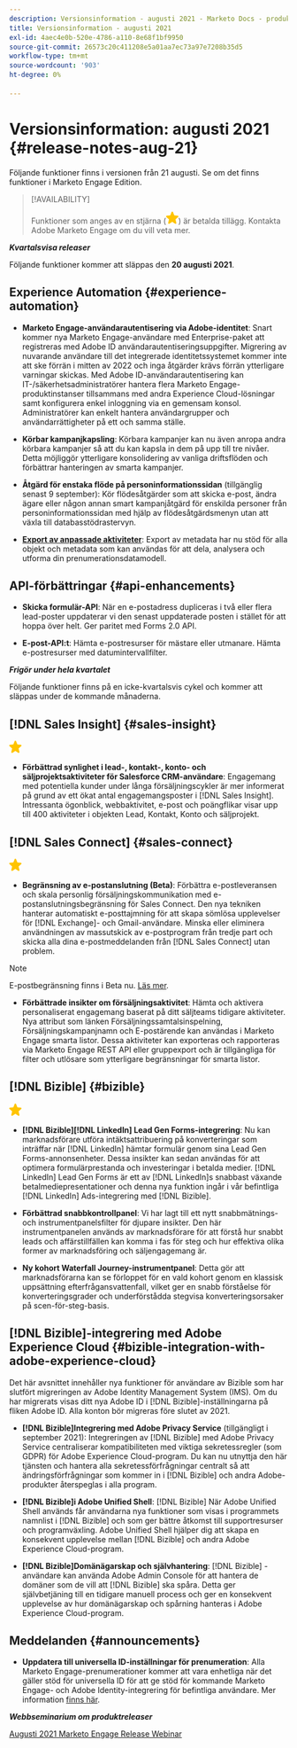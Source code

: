 ```yaml
---
description: Versionsinformation - augusti 2021 - Marketo Docs - produktdokumentation
title: Versionsinformation - augusti 2021
exl-id: 4aec4e0b-520e-4786-a110-8e68f1bf9950
source-git-commit: 26573c20c411208e5a01aa7ec73a97e7208b35d5
workflow-type: tm+mt
source-wordcount: '903'
ht-degree: 0%

---
```


# Versionsinformation: augusti 2021 {#release-notes-aug-21}

Följande funktioner finns i versionen från 21 augusti. Se om det finns funktioner i Marketo Engage Edition.

>[!AVAILABILITY]
>
>Funktioner som anges av en stjärna (![](assets/yellow-star.png)) är betalda tillägg. Kontakta Adobe Marketo Engage om du vill veta mer.

**_Kvartalsvisa releaser_**

Följande funktioner kommer att släppas den **20 augusti 2021**.

## Experience Automation {#experience-automation}

* **Marketo Engage-användarautentisering via Adobe-identitet**: Snart kommer nya Marketo Engage-användare med Enterprise-paket att registreras med Adobe ID användarautentiseringsuppgifter. Migrering av nuvarande användare till det integrerade identitetssystemet kommer inte att ske förrän i mitten av 2022 och inga åtgärder krävs förrän ytterligare varningar skickas. Med Adobe ID-användarautentisering kan IT-/säkerhetsadministratörer hantera flera Marketo Engage-produktinstanser tillsammans med andra Experience Cloud-lösningar samt konfigurera enkel inloggning via en gemensam konsol. Administratörer kan enkelt hantera användargrupper och användarrättigheter på ett och samma ställe.

* **Körbar kampanjkapsling**: Körbara kampanjer kan nu även anropa andra körbara kampanjer så att du kan kapsla in dem på upp till tre nivåer. Detta möjliggör ytterligare konsolidering av vanliga driftsflöden och förbättrar hanteringen av smarta kampanjer.

* **Åtgärd för enstaka flöde på personinformationssidan** (tillgänglig senast 9 september): Kör flödesåtgärder som att skicka e-post, ändra ägare eller någon annan smart kampanjåtgärd för enskilda personer från personinformationssidan med hjälp av flödesåtgärdsmenyn utan att växla till databasstödrastervyn.

* **[Export av anpassade aktiviteter](/help/marketo/product-docs/administration/marketo-custom-activities/custom-activity-metadata-export.md)**: Export av metadata har nu stöd för alla objekt och metadata som kan användas för att dela, analysera och utforma din prenumerationsdatamodell.

## API-förbättringar {#api-enhancements}

* **Skicka formulär-API**: När en e-postadress dupliceras i två eller flera lead-poster uppdaterar vi den senast uppdaterade posten i stället för att hoppa över helt. Ger paritet med Forms 2.0 API.

* **E-post-API:t**: Hämta e-postresurser för mästare eller utmanare. Hämta e-postresurser med datumintervallfilter.

**_Frigör under hela kvartalet_**

Följande funktioner finns på en icke-kvartalsvis cykel och kommer att släppas under de kommande månaderna.

## [!DNL Sales Insight] {#sales-insight}

![(stjärna)](assets/yellow-star.png)

* **Förbättrad synlighet i lead-, kontakt-, konto- och säljprojektsaktiviteter för Salesforce CRM-användare**: Engagemang med potentiella kunder under långa försäljningscykler är mer informerat på grund av ett ökat antal engagemangsposter i [!DNL Sales Insight]. Intressanta ögonblick, webbaktivitet, e-post och poängflikar visar upp till 400 aktiviteter i objekten Lead, Kontakt, Konto och säljprojekt.

## [!DNL Sales Connect] {#sales-connect}

![(stjärna)](assets/yellow-star.png)

* **Begränsning av e-postanslutning (Beta)**: Förbättra e-postleveransen och skala personlig försäljningskommunikation med e-postanslutningsbegränsning för Sales Connect. Den nya tekniken hanterar automatiskt e-posttajmning för att skapa sömlösa upplevelser för [!DNL Exchange]- och Gmail-användare. Minska eller eliminera användningen av massutskick av e-postprogram från tredje part och skicka alla dina e-postmeddelanden från [!DNL Sales Connect] utan problem.

>[!NOTE]
>
>E-postbegränsning finns i Beta nu. [Läs mer](/help/marketo/product-docs/marketo-sales-connect/email/email-delivery/email-connection-throttling.md).

* **Förbättrade insikter om försäljningsaktivitet**: Hämta och aktivera personaliserat engagemang baserat på ditt säljteams tidigare aktiviteter. Nya attribut som länken Försäljningssamtalsinspelning, Försäljningskampanjnamn och E-postärende kan användas i Marketo Engage smarta listor.  Dessa aktiviteter kan exporteras och rapporteras via Marketo Engage REST API eller gruppexport och är tillgängliga för filter och utlösare som ytterligare begränsningar för smarta listor.

## [!DNL Bizible] {#bizible}

![](assets/yellow-star.png)

* **[!DNL Bizible][!DNL LinkedIn] Lead Gen Forms-integrering**: Nu kan marknadsförare utföra intäktsattribuering på konverteringar som inträffar när [!DNL LinkedIn] hämtar formulär genom sina Lead Gen Forms-annonsenheter. Dessa insikter kan sedan användas för att optimera formulärprestanda och investeringar i betalda medier. [!DNL LinkedIn] Lead Gen Forms är ett av [!DNL LinkedIn]s snabbast växande betalmediepresentationer och denna nya funktion ingår i vår befintliga [!DNL LinkedIn] Ads-integrering med [!DNL Bizible]. 
 
* **Förbättrad snabbkontrollpanel**: Vi har lagt till ett nytt snabbmätnings- och instrumentpanelsfilter för djupare insikter. Den här instrumentpanelen används av marknadsförare för att förstå hur snabbt leads och affärstillfällen kan komma i fas för steg och hur effektiva olika former av marknadsföring och säljengagemang är.

* **Ny kohort Waterfall Journey-instrumentpanel**: Detta gör att marknadsförarna kan se förloppet för en vald kohort genom en klassisk uppsättning efterfrågansvattenfall, vilket ger en snabb förståelse för konverteringsgrader och underförstådda stegvisa konverteringsorsaker på scen-för-steg-basis.

## [!DNL Bizible]-integrering med Adobe Experience Cloud {#bizible-integration-with-adobe-experience-cloud}

Det här avsnittet innehåller nya funktioner för användare av Bizible som har slutfört migreringen av Adobe Identity Management System (IMS). Om du har migrerats visas ditt nya Adobe ID i [!DNL Bizible]-inställningarna på fliken Adobe ID. Alla konton bör migreras före slutet av 2021.

* **[!DNL Bizible]Integrering med Adobe Privacy Service** (tillgängligt i september 2021): Integreringen av [!DNL Bizible] med Adobe Privacy Service centraliserar kompatibiliteten med viktiga sekretessregler (som GDPR) för Adobe Experience Cloud-program. Du kan nu utnyttja den här tjänsten och hantera alla sekretessförfrågningar centralt så att ändringsförfrågningar som kommer in i [!DNL Bizible] och andra Adobe-produkter återspeglas i alla program.

* **[!DNL Bizible]i Adobe Unified Shell**: [!DNL Bizible] När Adobe Unified Shell används får användarna nya funktioner som visas i programmets namnlist i [!DNL Bizible] och som ger bättre åtkomst till supportresurser och programväxling. Adobe Unified Shell hjälper dig att skapa en konsekvent upplevelse mellan [!DNL Bizible] och andra Adobe Experience Cloud-program.

* **[!DNL Bizible]Domänägarskap och självhantering**: [!DNL Bizible] -användare kan använda Adobe Admin Console för att hantera de domäner som de vill att [!DNL Bizible] ska spåra. Detta ger självbetjäning till en tidigare manuell process och ger en konsekvent upplevelse av hur domänägarskap och spårning hanteras i Adobe Experience Cloud-program.

## Meddelanden {#announcements}

* **Uppdatera till universella ID-inställningar för prenumeration**: Alla Marketo Engage-prenumerationer kommer att vara enhetliga när det gäller stöd för universella ID för att ge stöd för kommande Marketo Engage- och Adobe Identity-integrering för befintliga användare. Mer information [finns här](/help/marketo/product-docs/administration/settings/using-a-universal-id-for-subscription-login.md).

**_Webbseminarium om produktreleaser_**

[Augusti 2021 Marketo Engage Release Webinar](https://engage.marketo.com/August21_Release_Webinar.html)
